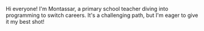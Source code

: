 Hi everyone! I'm Montassar, a primary school teacher diving into programming to switch careers. It's a challenging path, but I'm eager to give it my best shot!
